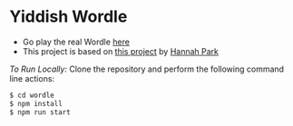 # Yiddish Wordle

- Go play the real Wordle [here](https://www.powerlanguage.co.uk/wordle/)
- This project is based on [this project](https://github.com/hannahcode/wordle) by [Hannah Park](https://github.com/hannahcode)

_To Run Locally:_
Clone the repository and perform the following command line actions:

```bash
$ cd wordle
$ npm install
$ npm run start
```
